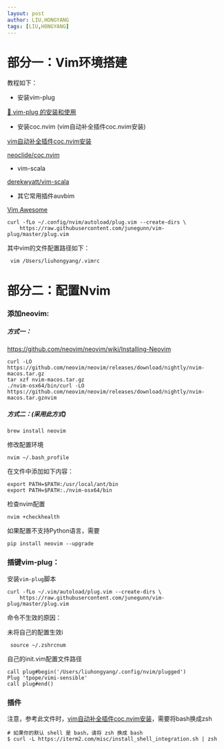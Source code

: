 ```yaml
---
layout: post
author: LIU,HONGYANG
tags: [LIU,HONGYANG]
---
```




# 部分一：Vim环境搭建

教程如下：



- 安装vim-plug

[🦄 vim-plug 的安装和使用](https://segmentfault.com/a/1190000018089782)

- 安装coc.nvim (vim自动补全插件coc.nvim安装)

[vim自动补全插件coc.nvim安装](https://www.jianshu.com/p/55cf1fa7a467)

[neoclide/coc.nvim](https://github.com/neoclide/coc.nvim)

- vim-scala

[derekwyatt/vim-scala](https://github.com/derekwyatt/vim-scala)

- 其它常用插件auvbim

[Vim Awesome](https://vimawesome.com/)



```
curl -fLo ~/.config/nvim/autoload/plug.vim --create-dirs \
    https://raw.githubusercontent.com/junegunn/vim-plug/master/plug.vim
```



其中vim的文件配置路径如下：

```
 vim /Users/liuhongyang/.vimrc
```



# 部分二：配置Nvim



### 添加neovim:

##### 方式一：

https://github.com/neovim/neovim/wiki/Installing-Neovim

```shell
curl -LO https://github.com/neovim/neovim/releases/download/nightly/nvim-macos.tar.gz
tar xzf nvim-macos.tar.gz
./nvim-osx64/bin/curl -LO https://github.com/neovim/neovim/releases/download/nightly/nvim-macos.tar.gznvim
```



##### 方式二：(采用此方式)

```shell
brew install neovim
```



修改配置环境

```shell
nvim ~/.bash_profile
```



在文件中添加如下内容：

```
export PATH=$PATH:/usr/local/ant/bin
export PATH=$PATH:./nvim-osx64/bin
```





检查nvim配置

```
nvim +checkhealth
```



如果配置不支持Python语言，需要

```
pip install neovim --upgrade
```





### 插键vim-plug：



安装`vim-plug`脚本



``` '':Incd au
curl -fLo ~/.vim/autoload/plug.vim --create-dirs \
    https://raw.githubusercontent.com/junegunn/vim-plug/master/plug.vim
```



命令不生效的原因：

未将自己的配置生效i

```
 source ~/.zshrcnum
```



自己的init.vim配置文件路径

```
call plug#begin('/Users/liuhongyang/.config/nvim/plugged')
Plug 'tpope/vimi-sensible'
call plug#end()
```





### 插件



注意，参考此文件时，[vim自动补全插件coc.nvim安装](https://www.jianshu.com/p/55cf1fa7a467)，需要将bash换成zsh

```
# 如果你的默认 shell 是 bash，请将 zsh 换成 bash
$ curl -L https://iterm2.com/misc/install_shell_integration.sh | zsh
```






